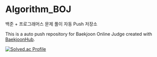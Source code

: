 # Algorithm_BOJ

백준 + 프로그래머스 문제 풀이 자동 Push 저장소

This is a auto push repository for Baekjoon Online Judge created with [BaekjoonHub](https://github.com/BaekjoonHub/BaekjoonHub).

[![Solved.ac Profile](http://mazassumnida.wtf/api/v2/generate_badge?boj=we072200)](https://solved.ac/we072200)
